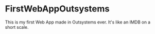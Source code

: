 # FirstWebAppOutsystems
This is my first Web App made in Outsystems ever. It's like an IMDB on a short scale.
